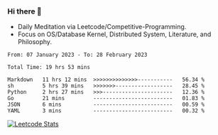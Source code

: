 ### Hi there 👋
* Daily Meditation via Leetcode/Competitive-Programming.
* Focus on OS/Database Kernel, Distributed System, Literature, and Philosophy.

<!--START_SECTION:waka-->

```text
From: 07 January 2023 - To: 28 February 2023

Total Time: 19 hrs 53 mins

Markdown   11 hrs 12 mins  >>>>>>>>>>>>>>-----------   56.34 %
sh         5 hrs 39 mins   >>>>>>>------------------   28.45 %
Python     2 hrs 27 mins   >>>----------------------   12.36 %
Go         21 mins         -------------------------   01.83 %
JSON       6 mins          -------------------------   00.59 %
YAML       3 mins          -------------------------   00.32 %
```

<!--END_SECTION:waka-->

<!--
**fxrcode/fxrcode** is a ✨ _special_ ✨ repository because its `README.md` (this file) appears on your GitHub profile.

Here are some ideas to get you started:

- 🔭 I’m currently working on ...
- 🌱 I’m currently learning ...
- 👯 I’m looking to collaborate on ...
- 🤔 I’m looking for help with ...
- 💬 Ask me about ...
- 📫 How to reach me: ...
- 😄 Pronouns: ...
- ⚡ Fun fact: ...
-->
[![Leetcode Stats](https://leetcard.jacoblin.cool/hzhang413?font=Fira+Mono)](https://leetcode.com/hzhang413)
<!-- ![image](./cyberpunk-ghost-in-the-shell.gif)
![image](./gis-archive.png) -->
